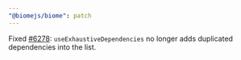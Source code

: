 ```yaml
---
"@biomejs/biome": patch
---
```


Fixed [#6278](github.com/biomejs/biome/issues/6278): `useExhaustiveDependencies` no longer adds duplicated dependencies into the list.
